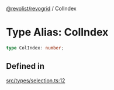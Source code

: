 [@revolist/revogrid](README.md) / ColIndex

# Type Alias: ColIndex

```ts
type ColIndex: number;
```

## Defined in

[src/types/selection.ts:12](https://github.com/revolist/revogrid/blob/2f44a261094fb5584023b62ddfd589facc70cf92/src/types/selection.ts#L12)
